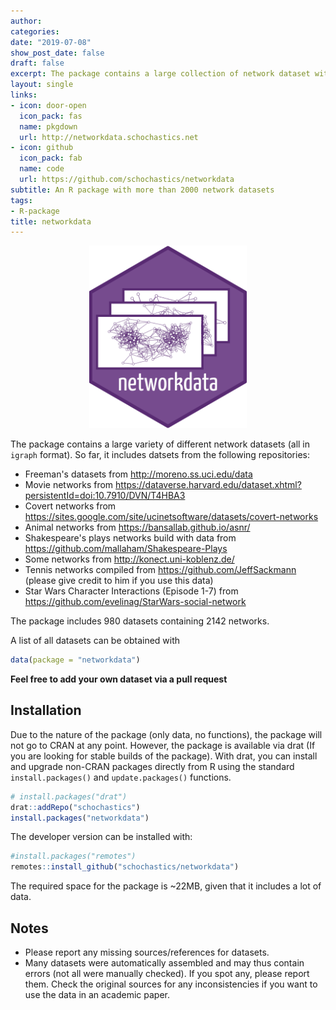 ```yaml
---
author:
categories:
date: "2019-07-08"
show_post_date: false
draft: false
excerpt: The package contains a large collection of network dataset with different context. This includes social networks, animal networks and movie networks. All datasets are in 'igraph' format.
layout: single
links:
- icon: door-open
  icon_pack: fas
  name: pkgdown 
  url: http://networkdata.schochastics.net
- icon: github
  icon_pack: fab
  name: code
  url: https://github.com/schochastics/networkdata
subtitle: An R package with more than 2000 network datasets
tags:
- R-package
title: networkdata
---
```

<p style="text-align:center;">
<img src="featured-hex.png" width="50%">
</p>




The package contains a large variety of different network datasets (all in `igraph` format). So far, it includes datsets from the following repositories: 

- Freeman's datasets from http://moreno.ss.uci.edu/data
- Movie networks from https://dataverse.harvard.edu/dataset.xhtml?persistentId=doi:10.7910/DVN/T4HBA3
- Covert networks from https://sites.google.com/site/ucinetsoftware/datasets/covert-networks
- Animal networks from https://bansallab.github.io/asnr/
- Shakespeare's plays networks build with data from https://github.com/mallaham/Shakespeare-Plays
- Some networks from http://konect.uni-koblenz.de/
- Tennis networks compiled from https://github.com/JeffSackmann (please give credit to him if you use this data) 
- Star Wars Character Interactions (Episode 1-7) from https://github.com/evelinag/StarWars-social-network

The package includes 980 datasets containing 2142 networks. 

A list of all datasets can be obtained with

```r
data(package = "networkdata")
```

**Feel free to add your own dataset via a pull request**

## Installation

Due to the nature of the package (only data, no functions), the package will not go to CRAN at any point.
However, the package is available via drat (If you are looking for stable builds of the package).
With drat, you can install and upgrade non-CRAN packages directly from R using the standard `install.packages()` and `update.packages()` functions. 


```r
# install.packages("drat")
drat::addRepo("schochastics")
install.packages("networkdata")
```

The developer version can be installed with:


```r
#install.packages("remotes")
remotes::install_github("schochastics/networkdata")
```


The required space for the package is ~22MB, given that it includes a lot of data.

## Notes

- Please report any missing sources/references for datasets.
- Many datasets were automatically assembled and may thus contain errors (not all were manually checked). If you spot any, please report them. Check the original sources for any inconsistencies if you want to use the data in an academic paper.
